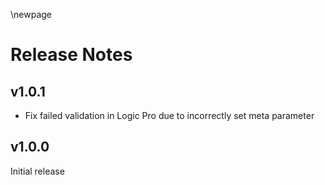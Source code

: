 \newpage

# Release Notes


## v1.0.1
- Fix failed validation in Logic Pro due to incorrectly set meta parameter

## v1.0.0

Initial release
